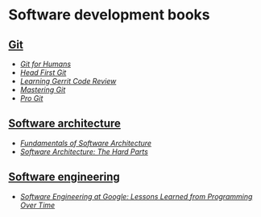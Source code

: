 # Software development books

## [Git](./books/Git/)

* [_Git for Humans_](./books/Git/Git%20for%20Humans%20(David%20Demaree)%20(Z-Library).epub)
* [_Head First Git_](./books/Git/Head%20First%20Git%20(Raju%20Gandhi)%20(Z-Library).epub)
* [_Learning Gerrit Code Review_](./books/Git/Learning%20Gerrit%20Code%20Review%20-%20Luca%20Milanesio.pdf)
* [_Mastering Git_](./books/Git/Mastering%20Git%20Understanding%20Git%20Internals%20and%20Commands%20(Jawwad%20Ahmad%20Chris%20Belanger)%20(Z-Library).epub)
* [_Pro Git_](./books/Git/progit.pdf)

## [Software architecture](./books/software%20architecture/)

* [_Fundamentals of Software Architecture_](./books/software%20architecture/Fundamentals%20of%20Software%20Architecture%20An%20Engineering%20Approach%20(Mark%20Richards,%20Neal%20Ford)%20(Z-Library).pdf)
* [_Software Architecture: The Hard Parts_](./books/software%20architecture/Software_Architecture_The_Hard_Parts_(2021).pdf)

## [Software engineering](./books/software%20engineering/)

* [_Software Engineering at Google: Lessons Learned from Programming Over Time_](./books/software%20engineering/swe_at_google.2.pdf)